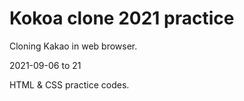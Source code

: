 # Kokoa clone 2021 practice

Cloning Kakao in web browser.

2021-09-06 to 21

HTML & CSS practice codes.
